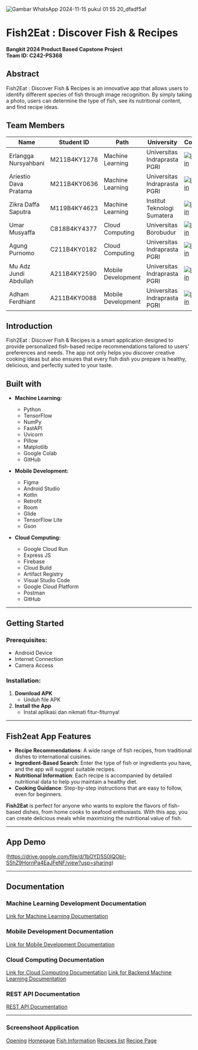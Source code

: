 ![Gambar WhatsApp 2024-11-15 pukul 01 55 20_dfadf5af](https://github.com/user-attachments/assets/0e167d1e-f517-4ec2-8839-632b6dec1c8f)

# Fish2Eat : Discover Fish & Recipes
**Bangkit 2024 Product Based Capstone Project**  
**Team ID: C242-PS368**

## Abstract
Fish2Eat : Discover Fish & Recipes is an innovative app that allows users to identify different species of fish through image recognition. By simply taking a photo, users can determine the type of fish, see its nutritional content, and find recipe ideas.

## Team Members

| Name                           | Student ID     | Path               | University                             | Contact   |
|--------------------------------|----------------|--------------------|----------------------------------------|-----------|
| Erlangga Nursyahbani       | M211B4KY1278    | Machine Learning   | Universitas Indraprasta PGRI               | [![linkedin](https://img.shields.io/badge/linkedin-0A66C2?style=for-the-badge&logo=linkedin&logoColor=white)](https://www.linkedin.com/in/erlangganursyahbani/)  
| Ariestio Dava Pratama           | M211B4KY0636   | Machine Learning   | Universitas Indraprasta PGRI                  | [![linkedin](https://img.shields.io/badge/linkedin-0A66C2?style=for-the-badge&logo=linkedin&logoColor=white)](https://www.linkedin.com/in/ariestio-dava-pratama-897039282/)
| Zikra Daffa Saputra           | M119B4KY4623   | Machine Learning   | Institut Teknologi Sumatera               | [![linkedin](https://img.shields.io/badge/linkedin-0A66C2?style=for-the-badge&logo=linkedin&logoColor=white)](https://www.linkedin.com/in/zikra-ds/)
| Umar Musyaffa            | C818B4KY4377   | Cloud Computing    | Universitas Borobudur                 | [![linkedin](https://img.shields.io/badge/linkedin-0A66C2?style=for-the-badge&logo=linkedin&logoColor=white)](https://www.linkedin.com/in/umar-musyaffa-234585310/)  
| Agung Purnomo                | C211B4KY0182   | Cloud Computing    | Universitas Indraprasta PGRI           | [![linkedin](https://img.shields.io/badge/linkedin-0A66C2?style=for-the-badge&logo=linkedin&logoColor=white)](https://www.linkedin.com/in/agung-purnomo-234238272/)   
| Mu Adz Jundi Abdullah                    | A211B4KY2590   | Mobile Development | Universitas Indraprasta PGRI                 | [![linkedin](https://img.shields.io/badge/linkedin-0A66C2?style=for-the-badge&logo=linkedin&logoColor=white)](https://www.linkedin.com/in/jundia/)
| Adham Ferdhiant                 | A211B4KY0088   | Mobile Development | Universitas Indraprasta PGRI       | [![linkedin](https://img.shields.io/badge/linkedin-0A66C2?style=for-the-badge&logo=linkedin&logoColor=white)](https://www.linkedin.com/in/adham-ferdhiant-68b209311/)

## Introduction

Fish2Eat : Discover Fish & Recipes is a smart application designed to provide personalized fish-based recipe recommendations tailored to users' preferences and needs. The app not only helps you discover creative cooking ideas but also ensures that every fish dish you prepare is healthy, delicious, and perfectly suited to your taste.

## Built with

- **Machine Learning:**
  - Python
  - TensorFlow
  - NumPy
  - FastAPI
  - Uvicorn
  - Pillow
  - Matplotlib
  - Google Colab
  - GitHub
    
- **Mobile Development:**
  - Figma
  - Android Studio
  - Kotlin
  - Retrofit
  - Room
  - Glide
  - TensorFlow Lite
  - Gson

- **Cloud Computing:**
  - Google Cloud Run
  - Express JS
  - Firebase
  - Cloud Build
  - Artifact Registry
  - Visual Studio Code
  - Google Cloud Platform
  - Postman
  - GitHub

---

## Getting Started

### Prerequisites:
- Android Device
- Internet Connection
- Camera Access

### Installation:
1. **Download APK**  
   - Unduh file APK 
2. **Install the App**  
   - Instal aplikasi dan nikmati fitur-fiturnya!

---
## Fish2eat App Features

- **Recipe Recommendations**: A wide range of fish recipes, from traditional dishes to international cuisines.
- **Ingredient-Based Search**: Enter the type of fish or ingredients you have, and the app will suggest suitable recipes.
- **Nutritional Information**: Each recipe is accompanied by detailed nutritional data to help you maintain a healthy diet.
- **Cooking Guidance**: Step-by-step instructions that are easy to follow, even for beginners.

**Fish2Eat** is perfect for anyone who wants to explore the flavors of fish-based dishes, from home cooks to seafood enthusiasts. With this app, you can create delicious meals while maximizing the nutritional value of fish.

---

## App Demo
(https://drive.google.com/file/d/1bOYD5S0IQObI-S5hZ9HornPa4EaJFeNF/view?usp=sharing)

---

## Documentation

### Machine Learning Development Documentation
[Link for Machine Learning Documentation](https://github.com/Fish2Eat-Discover-Fish-Recipes/fish2eat-ml)

### Mobile Development Documentation
[Link for Mobile Development Documentation](https://github.com/Fish2Eat-Discover-Fish-Recipes/fish2eat-mobileapp
)

### Cloud Computing Documentation
[Link for Cloud Computing Documentation](https://github.com/Fish2Eat-Discover-Fish-Recipes/fish2eat-api-2)
[Link for Backend Machine Learning Documentation](https://github.com/Fish2Eat-Discover-Fish-Recipes/fish2eat-mlapi)

### REST API Documentation
[REST API Documentation](https://github.com/Fish2Eat-Discover-Fish-Recipes/api-documentation/blob/main/README.md)

---


  
### Screenshoot Application
[Opening](https://drive.google.com/file/d/15ysgPQfmTxzMjGSYkcpYc78qbzssR8VH/view?usp=sharing)
[Homepage](https://drive.google.com/file/d/1XJP-8y_dPUEf7v7Vt4aGrBzfJvJBDxlC/view?usp=sharing)
[Fish Information](https://drive.google.com/file/d/1l5Gm9llXV0CtycLg_whK3pwUco5f-9fl/view?usp=sharing)
[Recipes list](https://drive.google.com/file/d/1tdvIiZ7Ojm8A6oaB0ax9KO76n1B2A5Bk/view?usp=sharing)
[Recipe Page](https://drive.google.com/file/d/1oGT1PF1VUXnPWiYf5WFJuOPDgKrZRpNK/view?usp=sharing)










